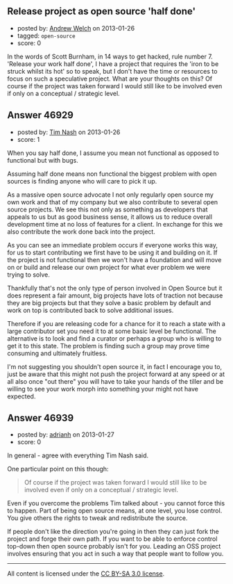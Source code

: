 ## Release project as open source 'half done'

- posted by: [Andrew Welch](https://stackexchange.com/users/-1/23639-andrew-welch) on 2013-01-26
- tagged: `open-source`
- score: 0

In the words of Scott Burnham, in 14 ways to get hacked, rule number 7. 'Release your work half done', I have a project that requires the 'iron to be struck whilst its hot' so to speak, but I don't have the time or resources to focus on such a speculative project. What are your thoughts on this? Of course if the project was taken forward I would still like to be involved even if only on a conceptual / strategic level.


## Answer 46929

- posted by: [Tim Nash](https://stackexchange.com/users/-1/7035-tim-nash) on 2013-01-26
- score: 1

When you say half done, I assume you mean not functional as opposed to functional but with bugs. 

Assuming half done means non functional the biggest problem with open sources is finding anyone who will care to pick it up. 

As a massive open source advocate I not only regularly open source my own work and that of my company but we also contribute to several open source projects. We see this not only as something as developers that appeals to us but as good business sense, it allows us to reduce overall development time at no loss of features for a client. In exchange for this we also contribute the work done back into the project. 

As you can see an immediate problem occurs if everyone works this way, for us to start contributing we first have to be using it and building on it. If the project is not functional then we won't have a foundation and will move on or build and release our own project for what ever problem we were trying to solve.

Thankfully that's not the only type of person involved in Open Source but it does represent a fair amount, big projects have lots of traction not because they are big projects but that they solve a basic problem by default and work on top is contributed back to solve additional issues. 

Therefore if you are releasing code for a chance for it to reach a state with a large contributor set you need it to at some basic level be functional. The alternative is to look and find a curator or perhaps a group who is willing to get it to this state. The problem is finding such a group may prove time consuming and ultimately fruitless.

I'm not suggesting you shouldn't open source it, in fact I encourage you to, just be aware that this might not push the project forward at any speed or at all also once "out there" you will have to take your hands of the tiller and be willing to see your work morph into something your might not have expected.


## Answer 46939

- posted by: [adrianh](https://stackexchange.com/users/-1/4599-adrianh) on 2013-01-27
- score: 0

In general - agree with everything Tim Nash said.

One particular point on this though:

> Of course if the project was taken forward I would still like to be
> involved even if only on a conceptual / strategic level.

Even if you overcome the problems Tim talked about - you cannot force this to happen. Part of being open source means, at one level, you lose control. You give others the rights to tweak and redistribute the source.

If people don't like the direction you're going in then they can just fork the project and forge their own path. If you want to be able to enforce control top-down then open source probably isn't for you. Leading an OSS project involves ensuring that you act in such a way that people want to follow you.



---

All content is licensed under the [CC BY-SA 3.0 license](https://creativecommons.org/licenses/by-sa/3.0/).
